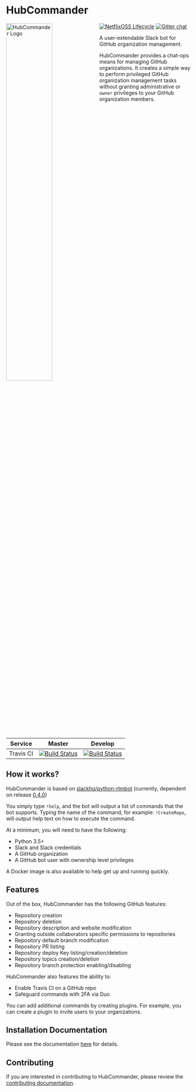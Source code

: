 HubCommander
=====================
<img align="left" src="docs/logos/HC_full_logo.png" alt="HubCommander Logo" width="50%" />

[![NetflixOSS Lifecycle](https://img.shields.io/badge/NetflixOSS-active-brightgreen.svg)]()
[![Gitter chat](https://badges.gitter.im/gitterHQ/gitter.png)](https://gitter.im/Netflix/hubcommander)

A user-extendable Slack bot for GitHub organization management.

HubCommander provides a chat-ops means for managing GitHub organizations.
It creates a simple way to perform privileged GitHub organization management tasks without granting
administrative or `owner` privileges to your GitHub organization members.

<br />
<br />

| Service   | Master | Develop |
|:-----------:|:--------:|:---------:|
|Travis CI|[![Build Status](https://travis-ci.org/Netflix/hubcommander.svg?branch=master)](https://travis-ci.org/Netflix/hubcommander)|[![Build Status](https://travis-ci.org/Netflix/hubcommander.svg?branch=develop)](https://travis-ci.org/Netflix/hubcommander)|


How it works?
-------------
HubCommander is based on [slackhq/python-rtmbot](https://github.com/slackhq/python-rtmbot)
(currently, dependent on release [0.4.0](https://github.com/slackhq/python-rtmbot/releases/tag/0.4.0))

You simply type `!help`, and the bot will output a list of commands that the bot supports. Typing
the name of the command, for example: `!CreateRepo`, will output help text on how to execute the command.

At a minimum, you will need to have the following:
* Python 3.5+
* Slack and Slack credentials
* A GitHub organization
* A GitHub bot user with ownership level privileges

A Docker image is also available to help get up and running quickly.

Features
-------------
Out of the box, HubCommander has the following GitHub features:
* Repository creation
* Repository deletion
* Repository description and website modification
* Granting outside collaborators specific permissions to repositories
* Repository default branch modification
* Repository PR listing
* Repository deploy Key listing/creation/deletion
* Repository topics creation/deletion
* Repository branch protection enabling/disabling

HubCommander also features the ability to:
* Enable Travis CI on a GitHub repo
* Safeguard commands with 2FA via Duo

You can add additional commands by creating plugins. For example, you can create a plugin to invite users
to your organizations.

Installation Documentation
-----------
Please see the documentation [here](docs/installation.md) for details.


Contributing
---------------
If you are interested in contributing to HubCommander, please review the [contributing documentation](docs/contributing.md).
 